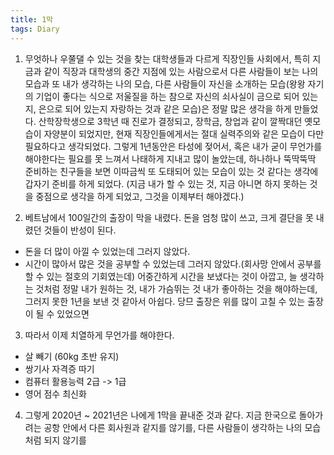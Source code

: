 ```yaml
---
title: 1막
tags: Diary
---
```


1. 무엇하나 우쭐댈 수 있는 것을 찾는 대학생들과 다르게 직장인들 사회에서, 특히 지금과 같이 직장과 대학생의 중간 지점에 있는 사람으로서 다른 사람들이 보는 나의 모습과 또 내가 생각하는 나의 모습, 다른 사람들이 자신을 소개하는 모습(왕왕 자기의 기업이 좋다는 식으로 저울질을 하는 참으로 자신의 쇠사실이 금으로 되어 있는지, 은으로 되어 있는지 자랑하는 것과 같은 모습)은 정말 많은 생각을 하게 만들었다. 산학장학생으로 3학년 때 진로가 결정되고, 장학금, 창업과 같이 깔짝대던 옛모습이 자양분이 되었지만, 현재 직장인들에게서는 절대 실력주의와 같은 모습이 다만 필요하다고 생각되었다. 그렇게 1년동안은 타성에 젖어서, 혹은 내가 굳이 무언가를 해야한다는 필요를 못 느껴서 나태하게 지내고 많이 놀았는데, 하나하나 뚝딱뚝딱 준비하는 친구들을 보면 이따금씩 또 도태되어 있는 모습이 있는 것 같다는 생각에 갑자기 준비를 하게 되었다. (지금 내가 할 수 있는 것, 지금 아니면 하지 못하는 것을 중점으로 생각을 하게 되었고, 그것을 이제부터 해야겠다.)

2. 베트남에서 100일간의 출장이 막을 내렸다. 돈을 엄청 많이 쓰고, 크게 결단을 못 내렸던 것들이 반성이 된다.
- 돈을 더 많이 아낄 수 있었는데 그러지 않았다.
- 시간이 많아서 많은 것을 공부할 수 있었는데 그러지 않았다.(회사망 안에서 공부를 할 수 있는 절호의 기회였는데)
어중간하게 시간을 보냈다는 것이 아깝고, 늘 생각하는 것처럼 정말 내가 원하는 것, 내가 가슴뛰는 것 내가 좋아하는 것을 해야하는데, 그러지 못한 1년을 보낸 것 같아서 아쉽다. 당므 출장은 위를 많이 고칠 수 있는 출장이 될 수 있었으면

3. 따라서 이제 치열하게 무언가를 해야한다.
- 살 빼기 (60kg 초반 유지)
- 쌍기사 자격증 따기
- 컴퓨터 활용능력 2급 -> 1급
- 영어 점수 최신화

4. 그렇게 2020년 ~ 2021년은 나에게 1막을 끝내준 것과 같다. 지금 한국으로 돌아가려는 공항 안에서 다른 회사원과 같지를 않기를, 다른 사람들이 생각하는 나의 모습처럼 되지 않기를

